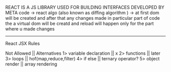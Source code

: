 REACT IS A JS LIBRARY USED FOR BUILDING INTERFACES DEVELOPED BY META
code -> react algo (also known as diffing algorithm ) -> at first dom will be created and after that any changes made in particular part of code the a virtual dom will be creatd and reload will happen only for the part where u made changes

----------------------------
React JSX Rules

Not Allowed                 ||      Alternatives
1> variable declaration     ||      x
2> functions                ||      later
3> loops                    ||      hof(map,reduce,filter)
4> if else                  ||      ternary operator?
5> object render            ||      array rendering
                        



